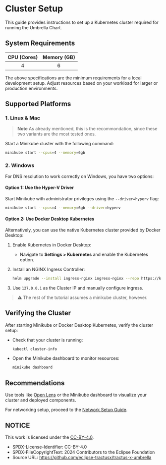 # Cluster Setup

This guide provides instructions to set up a Kubernetes cluster required for running the Umbrella Chart.

## System Requirements

| CPU (Cores) | Memory (GB) |
| :----------:| :----------:|
|      4      |      6      |

The above specifications are the minimum requirements for a local development setup. Adjust resources based on your workload for larger or production environments.

## Supported Platforms

### 1. Linux & Mac

> **Note**
> As already mentioned, this is the recommondation, since these two variants are the most tested ones.

Start a Minikube cluster with the following command:
```bash
minikube start --cpus=4 --memory=6gb
```

### 2. Windows

For DNS resolution to work correctly on Windows, you have two options:

#### Option 1: Use the Hyper-V Driver

Start Minikube with administrator privileges using the `--driver=hyperv` flag:
```bash
minikube start --cpus=4 --memory=6gb --driver=hyperv
```

#### Option 2: Use Docker Desktop Kubernetes

Alternatively, you can use the native Kubernetes cluster provided by Docker Desktop:

1. Enable Kubernetes in Docker Desktop:
    - Navigate to **Settings > Kubernetes** and enable the Kubernetes option.

2. Install an NGINX Ingress Controller:
   ```bash
   helm upgrade --install ingress-nginx ingress-nginx --repo https://kubernetes.github.io/ingress-nginx --namespace ingress-nginx --create-namespace
   ```

3. Use `127.0.0.1` as the Cluster IP and manually configure ingress.

> :warning: The rest of the tutorial assumes a minikube cluster, however.

## Verifying the Cluster

After starting Minikube or Docker Desktop Kubernetes, verify the cluster setup:

- Check that your cluster is running:
  ```bash
  kubectl cluster-info
  ```

- Open the Minikube dashboard to monitor resources:
  ```bash
  minikube dashboard
  ```

## Recommendations

Use tools like [Open Lens](https://k8slens.dev/) or the Minikube dashboard to visualize your cluster and deployed components.

For networking setup, proceed to the [Network Setup Guide](network-setup.md).

## NOTICE

This work is licensed under the [CC-BY-4.0](https://creativecommons.org/licenses/by/4.0/legalcode).

* SPDX-License-Identifier: CC-BY-4.0
* SPDX-FileCopyrightText: 2024 Contributors to the Eclipse Foundation
* Source URL: <https://github.com/eclipse-tractusx/tractus-x-umbrella>
